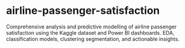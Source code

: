 # airline-passenger-satisfaction
Comprehensive analysis and predictive modelling of airline passenger satisfaction using the Kaggle dataset and Power BI dashboards. EDA, classification models, clustering segmentation, and actionable insights.
